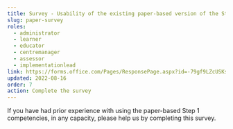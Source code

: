 ```yaml
---
title: Survey - Usability of the existing paper-based version of the Step 1 proficiencies
slug: paper-survey
roles:
  - administrator
  - learner
  - educator
  - centremanager
  - assessor
  - implementationlead
link: https://forms.office.com/Pages/ResponsePage.aspx?id=-79gf9LZcUSKsPyF5z_3qWrr7hJ6td1DsRX0S5ZELqFUM09KOUJJQVJNMTdHT0RFUVJQMVRDWTMzNCQlQCN0PWcu
updated: 2022-08-16
order: 7
action: Complete the survey
---
```

If you have had prior experience with using the paper-based Step 1 competencies, in any capacity, please help us by completing this survey.
